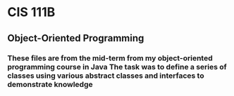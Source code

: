# CIS 111B
## Object-Oriented Programming
<h3>These files are from the mid-term from my object-oriented programming course in Java 
The task was to define a series of classes using various abstract classes and interfaces to demonstrate knowledge</h3>
